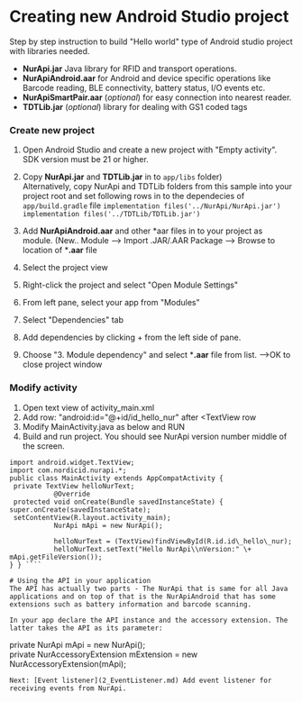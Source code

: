 # Creating new Android Studio project  
Step by step instruction to build "Hello world" type of Android studio project with libraries needed.  
* **NurApi.jar** Java library for RFID and transport operations.  
* **NurApiAndroid.aar** for Android and device specific operations like Barcode reading, BLE connectivity, battery status, I/O events etc.  
* **NurApiSmartPair.aar** (*optional*) for easy connection into nearest reader.  
* **TDTLib.jar** (*optional*) library for dealing with GS1 coded tags  
### Create new project  
1. Open Android Studio and create a new project with "Empty activity". SDK version must be 21 or higher.  
2. Copy **NurApi.jar** and **TDTLib.jar** in to `app/libs` folder)  
   Alternatively,   copy NurApi and TDTLib folders from this sample into your project root and set following rows in to the dependecies of `app/build.gradle` file
   `implementation files('../NurApi/NurApi.jar')`    
   `implementation files('../TDTLib/TDTLib.jar')` 

3. Add **NurApiAndroid.aar** and other *aar files in to your project as module. (New.. Module --> Import .JAR/.AAR Package --> Browse to location of ***.aar** file  
4. Select the project view  
5. Right-click the project and select "Open Module Settings"  
6. From left pane, select your app from "Modules"  
7. Select "Dependencies" tab  
8. Add dependencies by clicking + from the left side of pane.  
9. Choose "3. Module dependency" and select ***.aar** file from list. -->OK to close project window  
### Modify activity  
1. Open text view of activity_main.xml  
2. Add row: "android:id="@+id/id_hello_nur" after <TextView row  
3. Modify MainActivity.java  as below and RUN  
4. Build and run project. You should see NurApi version number middle of the screen.  
````  
import android.widget.TextView;  
import com.nordicid.nurapi.*;   
public class MainActivity extends AppCompatActivity {   
 private TextView helloNurText;        
           @Override  
 protected void onCreate(Bundle savedInstanceState) {              super.onCreate(savedInstanceState);  
 setContentView(R.layout.activity_main);     
           NurApi mApi = new NurApi();    
    
           helloNurText = (TextView)findViewById(R.id.id\_hello\_nur);    
           helloNurText.setText("Hello NurApi\\nVersion:" \+ mApi.getFileVersion());    
} } ````  
  
# Using the API in your application   
The API has actually two parts - The NurApi that is same for all Java applications and on top of that is the NurApiAndroid that has some extensions such as battery information and barcode scanning.  
  
In your app declare the API instance and the accessory extension. The latter takes the API as its parameter:  
````  
private NurApi mApi = new NurApi();  
private NurAccessoryExtension mExtension = new NurAccessoryExtension(mApi);  
````  
Next: [Event listener](2_EventListener.md) Add event listener for receiving events from NurApi.